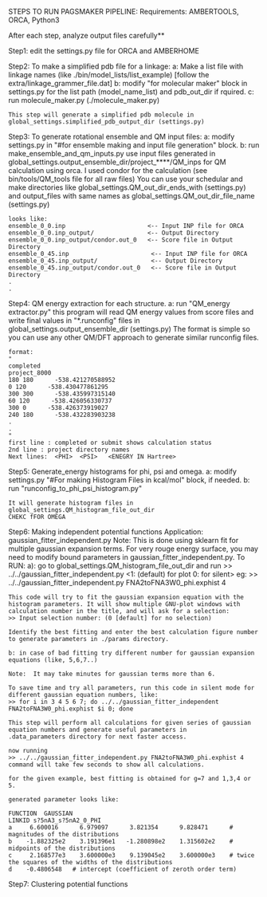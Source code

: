 STEPS TO RUN PAGSMAKER PIPELINE:
Requirements: AMBERTOOLS, ORCA, Python3

After each step, analyze output files carefully**

Step1: edit the settings.py file for ORCA and AMBERHOME

Step2: To make a simplified pdb file for a linkage:
	a: Make a list file with linkage names (like ./bin/model_lists/list_example) 
	   [follow the extra/linkage_grammer_file.dat]
	b: modify "for molecular maker" block in settings.py for the list path (model_name_list) and  pdb_out_dir if rquired.
	c: run molecule_maker.py (./molecule_maker.py)
	
	This step will generate a simplified pdb molecule in global_settings.simplified_pdb_output_dir (settings.py)
	
	
Step3: To generate rotational ensemble and QM input files:
	a: modify settings.py in "#for ensemble making and input file generation" block.
	b: run make_ensemble_and_qm_inputs.py
	use input files generated in global_settings.output_ensemble_dir/project_****/QM_inps for QM calculation using orca.
	I used condor for the calculation (see bin/tools/QM_tools file for all raw files)
	You can use your schedular and make directories like global_settings.QM_out_dir_ends_with (settings.py)
	and output_files with same names as global_settings.QM_out_dir_file_name (settings.py)
	
	looks like:
	ensemble_0_0.inp                       <-- Input INP file for ORCA
	ensemble_0_0.inp_output/               <-- Output Directory
	ensemble_0_0.inp_output/condor.out_0   <-- Score file in Output Directory
	ensemble_0_45.inp                       <-- Input INP file for ORCA
	ensemble_0_45.inp_output/               <-- Output Directory
	ensemble_0_45.inp_output/condor.out_0   <-- Score file in Output Directory
	.
	.
	
Step4: QM energy extraction for each structure.
	a: run "QM_energy extractor.py"
	this program will read QM energy values from score files and write final values in
	"*.runconfig" files in global_settings.output_ensemble_dir (settings.py)
	The format is simple so you can use any other QM/DFT approach to generate similar runconfig files.
	
	format:
	"
	completed
	project_8000
	180 180      -538.421270588952
	0 120      -538.430477861295
	300 300      -538.435997315140
	60 120      -538.426056330737
	300 0      -538.426373919027
	240 180      -538.432283903238
	.
	.
	"
	first line : completed or submit shows calculation status
	2nd line : project directory names
	Next lines:  <PHI>  <PSI>   <ENEGRY IN Hartree>

	
Step5: Generate_energy histograms for phi, psi and omega.
	a: modify settings.py "#For making Histogram Files in kcal/mol" block, if needed.
	b: run "runconfig_to_phi_psi_histogram.py"
	
	It will generate histogram files in global_settings.QM_histogram_file_out_dir
	CHEKC fFOR OMEGA


Step6: Making independent potential functions
	Application: gaussian_fitter_independent.py
	Note: This is done using sklearn fit for multiple gaussian expansion terms.
	For very rouge energy surface, you may need to modify bound parameters in gaussian_fitter_independent.py.
	To RUN:
	a): go to global_settings.QM_histogram_file_out_dir and run
	>> ../../gaussian_fitter_independent.py <exphist file>  <number of gaussian terms> <1: (default) for plot 0: for silent>
	eg:
	>> ../../gaussian_fitter_independent.py FNA2toFNA3W0_phi.exphist 4 
	
	This code will try to fit the gaussian expansion equation with the histogram parameters. It will show multiple GNU-plot windows with calculation number in the title, and will ask for a selection:
	>> Input selection number: (0 [default] for no selection) 

	Identify the best fitting and enter the best calculation figure number to generate parameters in ./params directory.
	
	b: in case of bad fitting try different number for gaussian expansion equations (like, 5,6,7..)
	
	Note:  It may take minutes for gaussian terms more than 6.
	
	To save time and try all parameters, run this code in silent mode for different gaussian equation numbers, like:
	>> for i in 3 4 5 6 7; do ../../gaussian_fitter_independent FNA2toFNA3W0_phi.exphist $i 0; done
	
	This step will perform all calculations for given series of gaussian equation numbers and generate useful parameters in 
	.data_parameters directory for next faster access.
	
	now running 
	>> ../../gaussian_fitter_independent.py FNA2toFNA3W0_phi.exphist 4 
	command will take few seconds to show all calculations.
	
	for the given example, best fitting is obtained for g=7 and 1,3,4 or 5.
	
	generated parameter looks like:
	
	FUNCTION  GAUSSIAN
	LINKID s?5nA3_s?5nA2_0_PHI
	a     6.600016      6.979097      3.821354      9.828471      # magnitudes of the distributions
	b    -1.882325e2    3.191396e1   -1.280898e2    1.315602e2    # midpoints of the distributions
	c     2.168577e3    3.600000e3    9.139045e2    3.600000e3    # twice the squares of the widths of the distributions
	d    -0.4806548   # intercept (coefficient of zeroth order term)


Step7: Clustering potential functions


	


